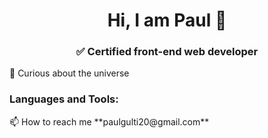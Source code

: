 <h1 align="center">Hi, I am Paul 👋</h1>
<h3 align="center">✅ Certified front-end web developer</h1>  
🔭 Curious about the universe  
<h3 align="left">Languages and Tools:</h3>
📫 How to reach me **paulgulti20@gmail.com**

<!--
**Paulgulti/paulgulti** is a ✨ _special_ ✨ repository because its `README.md` (this file) appears on your GitHub profile.

Here are some ideas to get you started:

- 🔭 I’m currently working on ...
- 🌱 I’m currently learning ...
- 👯 I’m looking to collaborate on ...
- 🤔 I’m looking for help with ...
- 💬 Ask me about ...
- 📫 How to reach me: ...
- 😄 Pronouns: ...
- ⚡ Fun fact: ...
-->
